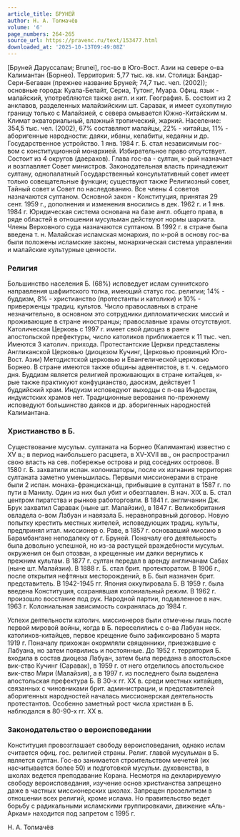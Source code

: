 ```yaml
---
article_title: БРУНЕЙ
author: Н. А. Толмачёв
volume: '6'
page_numbers: 264-265
source_url: https://pravenc.ru/text/153477.html
downloaded_at: '2025-10-13T09:49:08Z'
---
```


[Бруней Даруссалам; Brunei], гос-во в Юго-Вост. Азии на севере о-ва Калимантан (Борнео). Территория: 5,77 тыс. кв. км. Столица: Бандар-Сери-Бегаван (прежнее название Бруней; 74,7 тыс. чел. (2002)); основные города: Куала-Белайт, Сериа, Тутонг, Муара. Офиц. язык - малайский, употребляются также англ. и кит. География. Б. состоит из 2 анклавов, разделенных малайзийским шт. Саравак, и имеет сухопутную границу только с Малайзией, с севера омывается Южно-Китайским м. Климат экваториальный, влажный тропический, жаркий. Население: 354,5 тыс. чел. (2002), 67% составляют малайцы, 22% - китайцы, 11% - аборигенные народности: даяки, ибаны, келабиты, кедаяны и др. Государственное устройство. 1 янв. 1984 г. Б. стал независимым гос-вом с конституционной монархией. Избирательное право отсутствует. Состоит из 4 округов (даерахов). Глава гос-ва - султан, к-рый назначает и возглавляет Совет министров. Законодательная власть принадлежит султану, однопалатный Государственный консультативный совет имеет только совещательные функции; существуют также Религиозный совет, Тайный совет и Совет по наследованию. Все члены 4 советов назначаются султаном. Основной закон - Конституция, принятая 29 сент. 1959 г., дополнения и изменения вносились в дек. 1962 г. и 1 янв. 1984 г. Юридическая система основана на базе англ. общего права, в ряде областей в отношении мусульман действуют нормы шариата. Члены Верховного суда назначаются султаном. В 1992 г. в стране была введена т. н. Малайская исламская монархия, по к-рой в основу гос-ва были положены исламские законы, монархическая система управления и малайские культурные ценности.

### Религия

Большинство населения Б. (68%) исповедует ислам суннитского направления шафиитского толка, имеющий статус гос. религии; 14% - буддизм, 8% - христианство (протестанты и католики) и 10% - приверженцы традиц. культов. Число православных в стране незначительно, в основном это сотрудники дипломатических миссий и проживающие в стране иностранцы; православные храмы отсутствуют. Католическая Церковь с 1997 г. имеет свой диоцез в ранге апостольской префектуры, число католиков приближается к 11 тыс. чел. Имеются 3 католич. прихода. Протестантские Церкви представлены Англиканской Церковью (диоцезом Кучинг, Церковью провинций Юго-Вост. Азии) Методистской церковью и Евангелической церковью Борнео. В стране имеются также общины адвентистов, в т. ч. седьмого дня. Буддизм является религией проживающих в стране китайцев, к-рые также практикуют конфуцианство, даосизм, действует 1 буддийский храм. Индуизм исповедуют выходцы с п-ова Индостан, индуистских храмов нет. Традиционные верования по-прежнему исповедуют большинство даяков и др. аборигенных народностей Калимантана.

### Христианство в Б.

Существование мусульм. султаната на Борнео (Калимантан) известно с XV в.; в период наибольшего расцвета, в XV-XVII вв., он распространил свою власть на сев. побережье острова и ряд соседних островов. В 1580 г. Б. захватили испан. колонизаторы, после их изгнания территория султаната заметно уменьшилась. Первыми миссионерами в стране были 2 испан. монаха-францисканца, прибывшие в султанат в 1587 г. по пути в Манилу. Один из них был убит и обезглавлен. В нач. XIX в. Б. стал центром пиратства и рынков работорговли. В 1841 г. англичанин Дж. Брук захватил Саравак (ныне шт. Малайзии), в 1847 г. Великобритания овладела о-вом Лабуан и навязала Б. неравноправный договор. Новую попытку крестить местных жителей, исповедующих традиц. культы, предпринял итал. миссионер о. Раве, в 1857 г. основавший миссию в Барамбангане неподалеку от г. Бруней. Поначалу его деятельность была довольно успешной, но из-за растущей враждебности мусульм. окружения он был отозван, а крещенные им даяки вернулись к прежним культам. В 1877 г. султан передал в аренду англичанам Сабах (ныне шт. Малайзии). В 1888 г. Б. стал брит. протекторатом. В 1906 г., после открытия нефтяных месторождений, в Б. был назначен брит. представитель. В 1942-1945 гг. Япония оккупировала Б. В 1959 г. была введена Конституция, сохранявшая колониальный режим. В 1962 г. произошло восстание под рук. Народной партии, подавленное в нач. 1963 г. Колониальная зависимость сохранялась до 1984 г.

Успехи деятельности католич. миссионеров были отмечены лишь после первой мировой войны, когда в Б. переселились с о-ва Лабуан неск. католиков-китайцев, первое крещение было зафиксировано 5 марта 1919 г. Поначалу прихожан окормляли священники, приезжавшие с Лабуана, но затем появились и постоянные. До 1952 г. территория Б. входила в состав диоцеза Лабуан, затем была передана в апостольское вик-ство Кучинг (Саравак), в 1959 г. от него отделилось апостольское вик-ство Мири (Малайзия), а в 1997 г. из последнего была выделена апостольская префектура Б. В 30-х гг. XX в. среди местных китайцев, связанных с чиновниками брит. администрации, и представителей аборигенных народностей началась миссионерская деятельность протестантов. Особенно заметный рост числа христиан в Б. наблюдался в 80-90-х гг. XX в.

### Законодательство о вероисповедании

Конституция провозглашает свободу вероисповедания, однако ислам считается офиц. гос. религией страны. Религ. главой мусульман в Б. является султан. Гос-во занимается строительством мечетей (их насчитывается более 50) и подготовкой мусульм. духовенства, в школах ведется преподавание Корана. Несмотря на декларируемую свободу вероисповедания, изучение основ христианства запрещено даже в частных миссионерских школах. Запрещен прозелитизм в отношении всех религий, кроме ислама. Но правительство ведет борьбу с радикальными исламскими группировками, движение «Аль-Аркам» находится под запретом с 1995 г.

Н. А. Толмачёв
